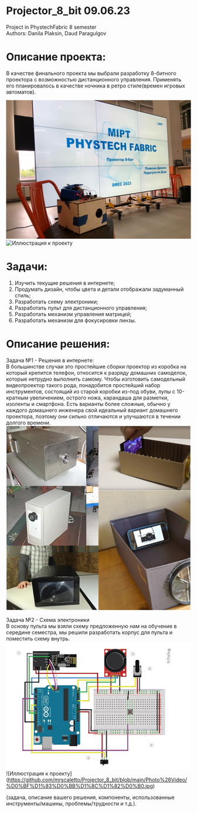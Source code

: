# Projector_8_bit  09.06.23
Project in PhystechFabric 8 semester  
Authors: Danila Plaksin, Daud Paragulgov


# Описание проекта:
В качестве финального проекта мы выбрали разработку 8-битного проектора с возможностью дистанционного управления. Применять его планировалось в качестве ночника в ретро стиле(времен игровых автоматов).

![Иллюстрация к проекту](https://github.com/mrscaletto/Projector_8_bit/blob/main/Photo%26Video/main.jpg)
![Иллюстрация к проекту](https://github.com/mrscaletto/Projector_8_bit/blob/main/Photo%26Video/gif1.gif)

# Задачи:
1) Изучить текущие решения в интернете;  
2) Продумать дизайн, чтобы цвета и детали отображали задуманный стиль;  
3) Разработать схему электроники;  
4) Разработать пульт для дистанционного управления;  
5) Разработать механизм управления матрицей;  
6) Разработать механизм для фокусировки линзы.

# Описание решения:

Задача №1 - Решения в интернете:  
В большинстве случаи это простейшие сборки проектор из коробка на который крепится телефон, относится к разряду домашних самоделок, которые нетрудно выполнить самому. Чтобы изготовить самодельный видеопроектор такого рода, понадобится простейший набор инструментов, состоящий из старой коробки из-под обуви, лупы с 10-кратным увеличением, острого ножа, карандаша для разметки, изоленты и смартфона. Есть варианты более сложные, обычно у каждого домашнего инженера свой идеальный вариант домашнего проектора, поэтому они сильно отличаются и улучшаются в течении долгого времени. 
![решения в интернете](https://github.com/mrscaletto/Projector_8_bit/blob/main/Photo%26Video/MyCollages.png)  
  
 Задача №2 - Схема электроники  
 В основу пульта мы взяли схему предложенную нам на обучение в середине семестра, мы решили разработать корпус для пульта и поместить схему внутрь.  
 ![Иллюстрация к проекту](https://github.com/mrscaletto/Projector_8_bit/blob/main/Photo%26Video/%D1%81%D1%85%D0%B5%D0%BC%D0%B0%20%D0%BF%D1%83%D0%BB%D1%8C%D1%82%D0%B0.JPG)
 ![Иллюстрация к проекту] (https://github.com/mrscaletto/Projector_8_bit/blob/main/Photo%26Video/%D0%BF%D1%83%D0%BB%D1%8C%D1%82%D0%B0.jpg)

 


(задача, описание вашего решения, компоненты, использованные инструменты/машины, проблемы/трудности и т.д.).
